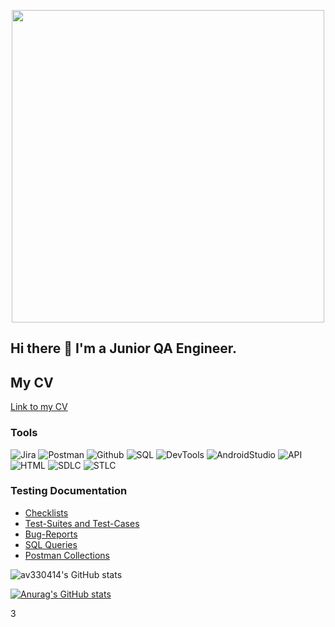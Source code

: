 <p align="center">

  <img width="500" src="https://github.com/av330414/vorobei-testing/blob/main/assets/logo.jpg">

</p>




## Hi there 👋 I'm a Junior QA Engineer. 
## My CV
[Link to my CV](https://nn.hh.ru/resume/3d7a8e90ff0bf08fcc0039ed1f5156377a4867)


### Tools
![Jira](https://img.shields.io/badge/Jira-090909?style=for-the-badge&logo=jira&logoColor=136be1)
![Postman](https://img.shields.io/badge/Postman-090909?style=for-the-badge&logo=postman&logoColor=f76935)
![Github](https://img.shields.io/badge/Github-090909?style=for-the-badge&logo=github&logoColor=8cc4d7)
![SQL](https://img.shields.io/badge/SQL-090909?style=for-the-badge&logo=mysql&logoColor=00618a)
![DevTools](https://img.shields.io/badge/DevTools-090909?style=for-the-badge&logo=googlechrome&logoColor=2674f2)
![AndroidStudio](https://img.shields.io/badge/AndroidStudio-090909?style=for-the-badge&logo=androidstudio&logoColor=3ad07d)
![API](https://img.shields.io/badge/API-090909?style=for-the-badge&logo=API&logoColor=2674f2)
![HTML](https://img.shields.io/badge/HTML-090909?style=for-the-badge&logo=HTML&logoColor=2674f2)
![SDLC](https://img.shields.io/badge/SDLC-090909?style=for-the-badge&logo=SDLC&logoColor=2674f2)
![STLC](https://img.shields.io/badge/STLC-090909?style=for-the-badge&logo=STLC&logoColor=2674f2)
### Testing Documentation

- [Checklists](https://github.com/av330414/checklist)
- [Test-Suites and Test-Cases](https://github.com/av330414/test-cases)
- [Bug-Reports](https://github.com/av330414/bug-reports)
- [SQL Queries](https://github.com/av330414/SQL)
- [Postman Collections](https://github.com/av330414/postman)



![av330414's GitHub stats](https://github-readme-stats.vercel.app/api?username=av330414&show_icons=true&theme=radical)

[![Anurag's GitHub stats](https://github-readme-stats.vercel.app/api?username=av330414)](https://github.com/anuraghazra/github-readme-stats)


3